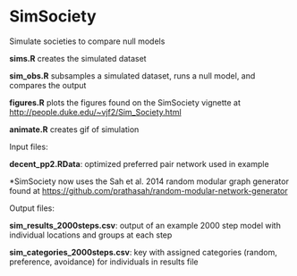 # SimSociety
Simulate societies to compare null models

**sims.R** creates the simulated dataset 

**sim_obs.R** subsamples a simulated dataset, runs a null model, and compares the output 

**figures.R** plots the figures found on the SimSociety vignette at <http://people.duke.edu/~vjf2/Sim_Society.html>

**animate.R** creates gif of simulation

Input files:

**decent_pp2.RData**: optimized preferred pair network used in example

*SimSociety now uses the Sah et al. 2014 random modular graph generator found at <https://github.com/prathasah/random-modular-network-generator>

Output files:

**sim_results_2000steps.csv**: output of an example 2000 step model with individual locations and groups at each step

**sim_categories_2000steps.csv**: key with assigned categories (random, preference, avoidance) for individuals in results file 
